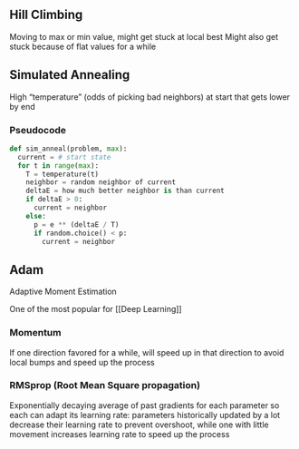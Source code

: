 ## Hill Climbing
Moving to max or min value, might get stuck at local best
Might also get stuck because of flat values for a while

## Simulated Annealing
High “temperature” (odds of picking bad neighbors) at start that gets lower by end

### Pseudocode
``` python
def sim_anneal(problem, max):
  current = # start state
  for t in range(max):
    T = temperature(t)
    neighbor = random neighbor of current
    deltaE = how much better neighbor is than current
    if deltaE > 0:
      current = neighbor
    else:
      p = e ** (deltaE / T)
      if random.choice() < p:
        current = neighbor
```

## Adam
Adaptive Moment Estimation

One of the most popular for [[Deep Learning]]

### Momentum
If one direction favored for a while, will speed up in that direction to avoid local bumps and speed up the process

### RMSprop (Root Mean Square propagation)
Exponentially decaying average of past gradients for each parameter so each can adapt its learning rate: parameters historically updated by a lot decrease their learning rate to prevent overshoot, while one with little movement increases learning rate to speed up the process